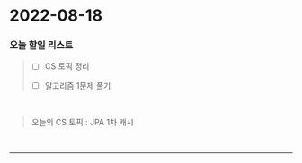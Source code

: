 2022-08-18
==========

### 오늘 할일 리스트

> - [ ] CS 토픽 정리
>
> - [ ] 알고리즘 1문제 풀기
>

<br/>

> 오늘의 CS 토픽 : JPA 1차 캐시
>
<br/>

------------ 